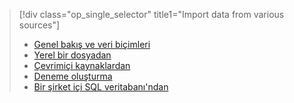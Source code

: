> [!div class="op_single_selector" title1="Import data from various sources"]
> * [Genel bakış ve veri biçimleri](../articles/machine-learning/studio/import-data.md)
> * [Yerel bir dosyadan](../articles/machine-learning/studio/import-data-from-local-file.md)
> * [Çevrimiçi kaynaklardan](../articles/machine-learning/studio/import-data-from-online-sources.md)
> * [Deneme oluşturma](../articles/machine-learning/studio/import-data-from-an-experiment.md)
> * [Bir şirket içi SQL veritabanı'ndan](../articles/machine-learning/studio/use-data-from-an-on-premises-sql-server.md)
>  

